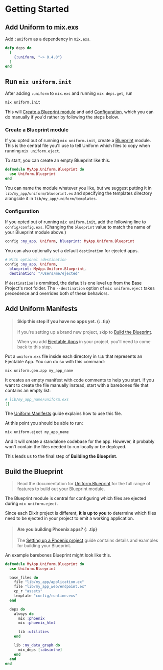 # Getting Started

## Add Uniform to mix.exs

Add `:uniform` as a dependency in `mix.exs`.

```elixir
defp deps do
  [
    {:uniform, "~> 0.4.0"}
  ]
end
```

## Run `mix uniform.init`

After adding `:uniform` to `mix.exs` and running `mix deps.get`, run

```bash
mix uniform.init
```

This will [Create a Blueprint module](#create-a-blueprint-module) and add
[Configuration](#configuration), which you can do manually if you'd rather by
following the steps below.

### Create a Blueprint module

If you opted out of running `mix uniform.init`, create a
[Blueprint](Uniform.Blueprint.html) module. This is the central file you'll use
to tell Uniform which files to copy when running `mix uniform.eject`.

To start, you can create an empty Blueprint like this.

```elixir
defmodule MyApp.Uniform.Blueprint do
  use Uniform.Blueprint
end
```

You can name the module whatever you like, but we suggest putting it in
`lib/my_app/uniform/blueprint.ex` and specifying the templates directory
alongside it in `lib/my_app/uniform/templates`.

### Configuration

If you opted out of running `mix uniform.init`, add the following line to
`config/config.exs`. (Changing the `blueprint` value to match the name of your
Blueprint module above.)

```elixir
config :my_app, Uniform, blueprint: MyApp.Uniform.Blueprint
```

You can also optionally set a default `destination` for ejected apps.

```elixir
# With optional :destination
config :my_app, Uniform,
  blueprint: MyApp.Uniform.Blueprint,
  destination: "/Users/me/ejected"
```

If `destination` is ommitted, the default is one level up from the Base
Project's root folder. The `--destination` option of `mix uniform.eject` takes
precedence and overrides both of these behaviors.

## Add Uniform Manifests

> #### Skip this step if you have no apps yet. {: .tip}
>
> If you're setting up a brand new project, skip to [Build the
> Blueprint](#build-the-blueprint).
>
> When you add [Ejectable Apps](how-it-works.html#ejectable-apps) in your
> project, you'll need to come back to this step.

Put a `uniform.exs` file inside each directory in `lib` that represents an
Ejectable App. You can do so with this command:

```bash
mix uniform.gen.app my_app_name
```

It creates an empty manifest with code comments to help you start. If you want
to create the file manually instead, start with a barebones file that contains
an empty list:

```elixir
# lib/my_app_name/uniform.exs
[]
```

The [Uniform Manifests](uniform-manifests-uniform-exs.html) guide explains how
to use this file.

At this point you should be able to run:

```bash
mix uniform.eject my_app_name
```

And it will create a standalone codebase for the app. However, it probably
won't contain the files needed to run locally or be deployed.

This leads us to the final step of **Building the Blueprint**.

## Build the Blueprint

> Read the documentation for [Uniform.Blueprint](Uniform.Blueprint.html) for
> the full range of features to build out your Blueprint module.

The Blueprint module is central for configuring which files are ejected during
`mix uniform.eject`.

Since each Elixir project is different, **it is up to you** to determine which
files need to be ejected in your project to emit a working application.

> #### Are you building Phoenix apps? {: .tip}
>
> The [Setting up a Phoenix project](./setting-up-a-phoenix-project.html) guide
> contains details and examples for building your Blueprint.

An example barebones Blueprint might look like this.

```elixir
defmodule MyApp.Uniform.Blueprint do
  use Uniform.Blueprint

  base_files do
    file "lib/my_app/application.ex"
    file "lib/my_app_web/endpoint.ex"
    cp_r "assets"
    template "config/runtime.exs"
  end

  deps do
    always do
      mix :phoenix
      mix :phoenix_html

      lib :utilities
    end

    lib :my_data_graph do
      mix_deps [:absinthe]
    end
  end
end
```
